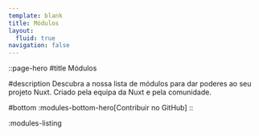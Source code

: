 ```yaml
---
template: blank
title: Módulos
layout:
  fluid: true
navigation: false
---
```


::page-hero
#title
Módulos

#description
Descubra a nossa lista de módulos para dar poderes ao seu projeto Nuxt. Criado pela equipa da Nuxt e pela comunidade.

#bottom
  :modules-bottom-hero[Contribuir no GitHub]
::

:modules-listing
